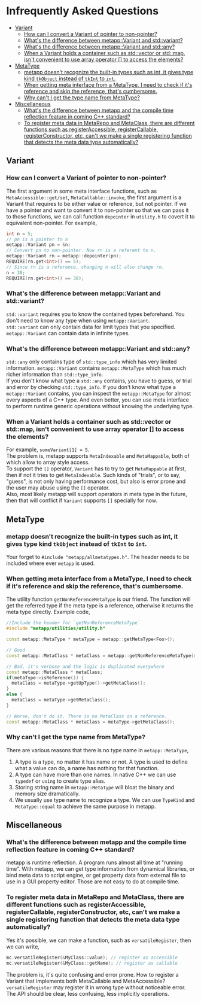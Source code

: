 [//]: # (Auto generated file, don't modify this file.)

# Infrequently Asked Questions
<!--begintoc-->
* [Variant](#a2_1)
  * [How can I convert a Variant of pointer to non-pointer?](#a3_1)
  * [What's the difference between metapp::Variant and std::variant?](#a3_2)
  * [What's the difference between metapp::Variant and std::any?](#a3_3)
  * [When a Variant holds a container such as std::vector or std::map, isn't convenient to use array operator [] to access the elements?](#a3_4)
* [MetaType](#a2_2)
  * [metapp doesn't recognize the built-in types such as int, it gives type kind `tkObject` instead of `tkInt` to `int`.](#a3_5)
  * [When getting meta interface from a MetaType, I need to check if it's reference and skip the reference, that's cumbersome.](#a3_6)
  * [Why can't I get the type name from MetaType?](#a3_7)
* [Miscellaneous](#a2_3)
  * [What's the difference between metapp and the compile time reflection feature in coming C++ standard?](#a3_8)
  * [To register meta data in MetaRepo and MetaClass, there are different functions such as registerAccessible, registerCallable, registerConstructor, etc, can't we make a single registering function that detects the meta data type automatically?](#a3_9)
<!--endtoc-->

<a id="a2_1"></a>
## Variant

<a id="a3_1"></a>
### How can I convert a Variant of pointer to non-pointer?

The first argument in some meta interface functions, such as `MetaAccessible::get/set`, `MetaCallable::invoke`, the first argument
is a Variant that requires to be either value or reference, but not pointer.
If we have a pointer and want to convert it to non-pointer so that we can pass it to those functions, we can
call function `depointer` in `utility.h` to covert it to equivalent non-pointer. For example,  

```c++
int n = 5;
// pn is a pointer to n
metapp::Variant pn = &n;
// Convert pn to non-pointer. Now rn is a referent to n.
metapp::Variant rn = metapp::depointer(pn);
REQUIRE(rn.get<int>() == 5);
// Since rn is a reference, changing n will also change rn.
n = 38;
REQUIRE(rn.get<int>() == 38);
```

<a id="a3_2"></a>
### What's the difference between metapp::Variant and std::variant?

`std::variant` requires you to know the contained types beforehand. You don't need to know any type when using `metapp::Variant`.  
`std::variant` can only contain data for limit types that you specified. `metapp::Variant` can contain data in infinite types.

<a id="a3_3"></a>
### What's the difference between metapp::Variant and std::any?

`std::any` only contains type of `std::type_info` which has very limited information. `metapp::Variant` contains `metapp::MetaType` which
has much richer information than `std::type_info`.  
If you don't know what type a `std::any` contains, you have to guess, or trial and error by checking `std::type_info`. If you don't
know what type a `metapp::Variant` contains, you can inspect the `metapp::MetaType` for almost every aspects of a C++ type. And even
better, you can use meta interface to perform runtime generic operations without knowing the underlying type.  

<a id="a3_4"></a>
### When a Variant holds a container such as std::vector or std::map, isn't convenient to use array operator [] to access the elements?

For example, `someVariant[1] = 5`.  
The problem is, metapp supports `MetaIndexable` and `MetaMappable`, both of which allow to array style access.  
To support the `[]` operator, `Variant` has to try to get `MetaMappable` at first, then if not it tries to get `MetaIndexable`.
Such kinds of "trials", or to say, "guess", is not only having performance cost, but also is error prone and the user may
abuse using the `[]` operator.  
Also, most likely metapp will support operators in meta type in the future, then that will conflict if `Variant` supports `[]`
specially for now.

<a id="a2_2"></a>
## MetaType

<a id="a3_5"></a>
### metapp doesn't recognize the built-in types such as int, it gives type kind `tkObject` instead of `tkInt` to `int`.

Your forget to `#include "metapp/allmetatypes.h"`. The header needs to be included where ever `metapp` is used.

<a id="a3_6"></a>
### When getting meta interface from a MetaType, I need to check if it's reference and skip the reference, that's cumbersome.

The utility function `getNonReferenceMetaType` is our friend. The function will get the referred type if the meta type
is a reference, otherwise it returns the meta type directly. Example code,

```c++
//Include the header for `getNonReferenceMetaType`
#include "metapp/utilities/utility.h"
```

```c++
const metapp::MetaType * metaType = metapp::getMetaType<Foo>();

// Good
const metapp::MetaClass * metaClass = metapp::getNonReferenceMetaType(metaType)->getMetaClass();

// Bad, it's verbose and the logic is duplicated everywhere
const metapp::MetaClass * metaClass;
if(metaType->isReference()) {
  metaClass = metaType->getUpType()->getMetaClass();
}
else {
  metaClass = metaType->getMetaClass();
}

// Worse, don't do it. There is no MetaClass on a reference.
const metapp::MetaClass * metaClass = metaType->getMetaClass();
```

<a id="a3_7"></a>
### Why can't I get the type name from MetaType?

There are various reasons that there is no type name in `metapp::MetaType`,

1. A type is a type, no matter it has name or not. A type is used to define what a value can do, a name has nothing for that function.  
2. A type can have more than one names. In native C++ we can use `typedef` or `using` to create type alias.  
3. Storing string name in `metapp::MetaType` will bloat the binary and memory size dramatically.  
4. We usually use type name to recognize a type. We can use `TypeKind` and `MetaType::equal` to achieve the same purpose in metapp.  

<a id="a2_3"></a>
## Miscellaneous

<a id="a3_8"></a>
### What's the difference between metapp and the compile time reflection feature in coming C++ standard?

metapp is runtime reflection. A program runs almost all time at "running time". With metapp, we can
get type information from dynamical libraries, or bind meta data to script engine, or get property data
from external file to use in a GUI property editor. Those are not easy to do at compile time.  

<a id="a3_9"></a>
### To register meta data in MetaRepo and MetaClass, there are different functions such as registerAccessible, registerCallable, registerConstructor, etc, can't we make a single registering function that detects the meta data type automatically?

Yes it's possible, we can make a function, such as `versatileRegister`, then we can write,  

```c++
mc.versatileRegister(&MyClass::value); // register as accessible
mc.versatileRegister(&MyClass::getName); // register as callable
```

The problem is, it's quite confusing and error prone. How to register a Variant that implements both MetaCallable and MetaAccessible?
`versatileRegister` may register it in wrong type without noticeable error.  
The API should be clear, less confusing, less implicitly operations.
